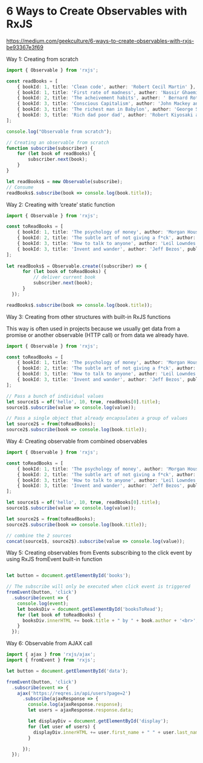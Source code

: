 # 6 Ways to Create Observables with RxJS

https://medium.com/geekculture/6-ways-to-create-observables-with-rxjs-be93367e3f69

Way 1: Creating from scratch

```typescript
import { Observable } from 'rxjs';

const readBooks = [
    { bookId: 1, title: 'Clean code', auther: 'Robert Cecil Martin' },
    { bookId: 1, title: 'First rate of madness', auther: 'Nassir Ghaemi' },
    { bookId: 2, title: 'The acheivement habits', auther: ' Bernard Roth' },
    { bookId: 3, title: 'Conscious Capitalism', author: 'John Mackey and Rajendra Sisodia'},
    { bookId: 3, title: 'The richest man in Babylon', author: 'George Samuel Clason'},
    { bookId: 3, title: 'Rich dad poor dad', author: 'Robert Kiyosaki and Sharon Lechter'},
];

console.log("Observable from scratch");

// Creating an observable from scratch
function subscribe(subscriber) {
    for (let book of readBooks) {
        subscriber.next(book);
    }
}

let readBooks$ = new Observable(subscribe);
// Consume
readBooks$.subscribe(book => console.log(book.title));
```

Way 2: Creating with ‘create’ static function

```typescript
import { Observable } from 'rxjs';

const toReadBooks = [
    { bookId: 1, title: 'The psychology of money', author: 'Morgan Housel', publicationYear: 2020 },
    { bookId: 2, title: 'The subtle art of not giving a f*ck', author: 'Mark Manson', publicationYear: 2016 },
    { bookId: 3, title: 'How to talk to anyone', author: 'Leil Lowndes', publicationYear: 1999 },
    { bookId: 3, title: 'Invent and wander', author: 'Jeff Bezos', publicationYear: 2020 },
];
    
let readBooks$ = Observable.create((subscriber) => {
      for (let book of toReadBooks) {
          // deliver current book
          subscriber.next(book);
      }
  });

readBooks$.subscribe(book => console.log(book.title));
```

Way 3: Creating from other structures with built-in RxJS functions

This way is often used in projects because we usually get data from a promise or another observable (HTTP call) or from data we already have.

```typescript
import { Observable } from 'rxjs';

const toReadBooks = [
    { bookId: 1, title: 'The psychology of money', author: 'Morgan Housel', publicationYear: 2020 },
    { bookId: 2, title: 'The subtle art of not giving a f*ck', author: 'Mark Manson', publicationYear: 2016 },
    { bookId: 3, title: 'How to talk to anyone', author: 'Leil Lowndes', publicationYear: 1999 },
    { bookId: 3, title: 'Invent and wander', author: 'Jeff Bezos', publicationYear: 2020 },
];

// Pass a bunch of individual values
let source1$ = of('hello', 10, true, readBooks[0].title);
source1$.subscribe(value => console.log(value));

// Pass a single object that already encapsulates a group of values
let source2$ = from(toReadBooks);
source2$.subscribe(book => console.log(book.title));
```

Way 4: Creating observable from combined observables

```ts
import { Observable } from 'rxjs';

const toReadBooks = [
    { bookId: 1, title: 'The psychology of money', author: 'Morgan Housel', publicationYear: 2020 },
    { bookId: 2, title: 'The subtle art of not giving a f*ck', author: 'Mark Manson', publicationYear: 2016 },
    { bookId: 3, title: 'How to talk to anyone', author: 'Leil Lowndes', publicationYear: 1999 },
    { bookId: 3, title: 'Invent and wander', author: 'Jeff Bezos', publicationYear: 2020 },
];

let source1$ = of('hello', 10, true, readBooks[0].title);
source1$.subscribe(value => console.log(value));

let source2$ = from(toReadBooks);
source2$.subscribe(book => console.log(book.title));

// combine the 2 sources
concat(source1$, source2$).subscribe(value => console.log(value));

```

Way 5: Creating observables from Events
subscribing to the click event by using RxJS fromEvent built-in function

```ts

let button = document.getElementById('books');

// The subscribe will only be executed when click event is triggered
fromEvent(button, 'click')
  .subscribe(event => {
    console.log(event);
    let booksDiv = document.getElementById('booksToRead');
    for (let book of toReadBooks) {
      booksDiv.innerHTML += book.title + " by " + book.author + '<br>';
    }
  });
```

Way 6: Observable from AJAX call

```ts
import { ajax } from 'rxjs/ajax';
import { fromEvent } from 'rxjs';

let button = document.getElementById('data');

fromEvent(button, 'click')
  .subscribe(event => {
    ajax('https://reqres.in/api/users?page=2')
      .subscribe(ajaxResponse => {
        console.log(ajaxResponse.response);
        let users = ajaxResponse.response.data;

        let displayDiv = document.getElementById('display');
        for (let user of users) {
          displayDiv.innerHTML += user.first_name + " " + user.last_name +  '<br>';
        }

      });
  });
```
